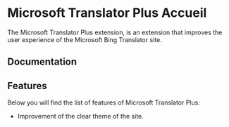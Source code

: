 # Microsoft Translator Plus Accueil

The Microsoft Translator Plus extension, is an extension that improves the user experience of the Microsoft Bing Translator site.

## Documentation
## Features
Below you will find the list of features of Microsoft Translator Plus:
- Improvement of the clear theme of the site.
